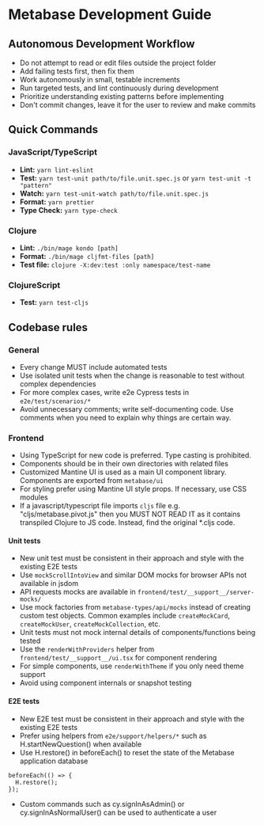 # Metabase Development Guide

## Autonomous Development Workflow

- Do not attempt to read or edit files outside the project folder
- Add failing tests first, then fix them
- Work autonomously in small, testable increments
- Run targeted tests, and lint continuously during development
- Prioritize understanding existing patterns before implementing
- Don't commit changes, leave it for the user to review and make commits

## Quick Commands

### JavaScript/TypeScript

- **Lint:** `yarn lint-eslint`
- **Test:** `yarn test-unit path/to/file.unit.spec.js` or `yarn test-unit -t "pattern"`
- **Watch:** `yarn test-unit-watch path/to/file.unit.spec.js`
- **Format:** `yarn prettier`
- **Type Check:** `yarn type-check`

### Clojure

- **Lint:** `./bin/mage kondo [path]`
- **Format:** `./bin/mage cljfmt-files [path]`
- **Test file:** `clojure -X:dev:test :only namespace/test-name`

### ClojureScript

- **Test:** `yarn test-cljs`

## Codebase rules

### General

- Every change MUST include automated tests
- Use isolated unit tests when the change is reasonable to test without complex dependencies
- For more complex cases, write e2e Cypress tests in `e2e/test/scenarios/*`
- Avoid unnecessary comments; write self-documenting code. Use comments when you need to explain why things are certain way.

### Frontend

- Using TypeScript for new code is preferred. Type casting is prohibited.
- Components should be in their own directories with related files
- Customized Mantine UI is used as a main UI component library. Components are exported from `metabase/ui`
- For styling prefer using Mantine UI style props. If necessary, use CSS modules
- If a javascript/typescript file imports `cljs` file e.g. "cljs/metabase.pivot.js" then you MUST NOT READ IT as it contains transpiled Clojure to JS code. Instead, find the original \*.cljs code.

#### Unit tests

- New unit test must be consistent in their approach and style with the existing E2E tests
- Use `mockScrollIntoView` and similar DOM mocks for browser APIs not available in jsdom
- API requests mocks are available in `frontend/test/__support__/server-mocks/`
- Use mock factories from `metabase-types/api/mocks` instead of creating custom test objects. Common examples include `createMockCard`, `createMockUser`, `createMockCollection`, etc.
- Unit tests must not mock internal details of components/functions being tested
- Use the `renderWithProviders` helper from `frontend/test/__support__/ui.tsx` for component rendering
- For simple components, use `renderWithTheme` if you only need theme support
- Avoid using component internals or snapshot testing

#### E2E tests

- New E2E test must be consistent in their approach and style with the existing E2E tests
- Prefer using helpers from `e2e/support/helpers/*` such as H.startNewQuestion() when available
- Use H.restore() in beforeEach() to reset the state of the Metabase application database

```
beforeEach(() => {
  H.restore();
});
```

- Custom commands such as cy.signInAsAdmin() or cy.signInAsNormalUser() can be used to authenticate a user
